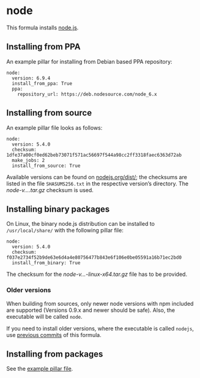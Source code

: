 # node

This formula installs [node.js](https://nodejs.org/en/).

## Installing from PPA

An example pillar for installing from Debian based PPA repository:

    node:
      version: 6.9.4
      install_from_ppa: True
      ppa:
        repository_url: https://deb.nodesource.com/node_6.x

## Installing from source

An example pillar file looks as follows:

    node:
      version: 5.4.0
      checksum: 1dfe37a00cf0ed62beb73071f571ac56697f544a98cc2ff3318faec6363d72ab
      make_jobs: 2
      install_from_source: True

Available versions can be found on [nodejs.org/dist/](https://nodejs.org/dist/); the checksums are listed in the
file `SHASUMS256.txt` in the respective version’s directory. The *node-v….tar.gz* checksum is used.

## Installing binary packages

On Linux, the binary node.js distribution can be installed to `/usr/local/share/` with the following pillar file:

    node:
      version: 5.4.0
      checksum: f037e2734f52b9de63e6d4a4e80756477b843e6f106e0be05591a16b71ec2bd0
      install_from_binary: True

The checksum for the *node-v…-linux-x64.tar.gz* file has to be provided.

### Older versions

When building from sources, only newer node versions with npm included are supported (Versions 0.9.x and newer should
be safe). Also, the executable will be called `node`.

If you need to install older versions, where the executable is called `nodejs`, use 
[previous commits](https://github.com/saltstack-formulas/node-formula/commit/bcc649588c162686c4dbde486da840ccd060edf6)
of this formula.

## Installing from packages

See the [example pillar file](https://github.com/saltstack-formulas/node-formula/blob/master/pillar.example).
